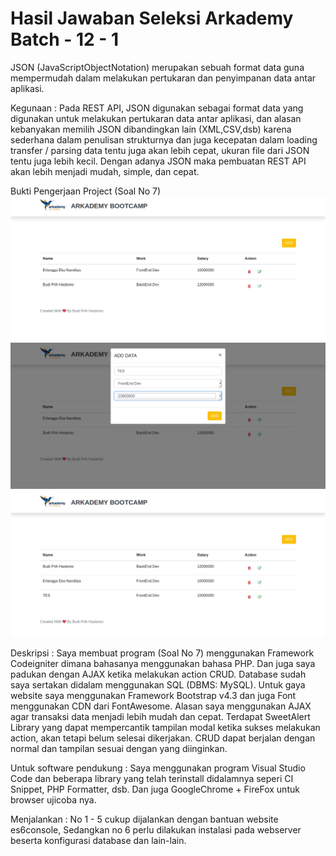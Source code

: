 # Hasil Jawaban Seleksi Arkademy Batch - 12 - 1

JSON (JavaScriptObjectNotation) merupakan sebuah format data guna mempermudah dalam melakukan pertukaran dan penyimpanan data antar aplikasi.

Kegunaan : Pada REST API, JSON digunakan sebagai format data yang digunakan untuk melakukan pertukaran data antar aplikasi, dan alasan kebanyakan memilih JSON dibandingkan lain (XML,CSV,dsb) karena sederhana dalam penulisan strukturnya dan juga kecepatan dalam loading transfer / parsing data tentu juga akan lebih cepat, ukuran file dari JSON tentu juga lebih kecil. Dengan adanya JSON maka pembuatan REST API akan lebih menjadi mudah, simple, dan cepat.

Bukti Pengerjaan Project (Soal No 7) 
![alt text](https://raw.githubusercontent.com/budiprihhastomo/Arkademy-Batch-12---1/master/Screenshots/bukti-1.jpg)
![alt text](https://raw.githubusercontent.com/budiprihhastomo/Arkademy-Batch-12---1/master/Screenshots/bukti-2.jpg)
![alt text](https://raw.githubusercontent.com/budiprihhastomo/Arkademy-Batch-12---1/master/Screenshots/bukti-3.jpg)

Deskripsi :
Saya membuat program (Soal No 7) menggunakan Framework Codeigniter dimana bahasanya menggunakan bahasa PHP. Dan juga saya padukan dengan AJAX ketika melakukan action CRUD. Database sudah saya sertakan didalam menggunakan SQL (DBMS: MySQL). Untuk gaya website saya menggunakan Framework Bootstrap v4.3 dan juga Font menggunakan CDN dari FontAwesome. Alasan saya menggunakan AJAX agar transaksi data menjadi lebih mudah dan cepat. Terdapat SweetAlert Library yang dapat mempercantik tampilan modal ketika sukses melakukan action, akan tetapi belum selesai dikerjakan. CRUD dapat berjalan dengan normal dan tampilan sesuai dengan yang diinginkan.

Untuk software pendukung :
Saya menggunakan program Visual Studio Code dan beberapa library yang telah terinstall didalamnya seperi CI Snippet, PHP Formatter, dsb. Dan juga GoogleChrome + FireFox untuk browser ujicoba nya.

Menjalankan :
No 1 - 5 cukup dijalankan dengan bantuan website es6console,
Sedangkan no 6 perlu dilakukan instalasi pada webserver beserta konfigurasi database dan lain-lain.


